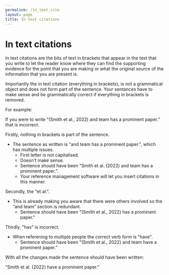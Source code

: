 ```yaml
---
permalink: /in_text_cite
layout: page
title: In text citations
---
```


# In text citations

In text citations are the bits of text in brackets that appear in the text that you write to let the reader know where they can find the supporting evidence for the point that you are making or what the original source of the information that you are present is.

Importantly the in text citation (everything in brackets), is not a grammatical object and does not form part of the sentence. 
Your sentances have to make sense and be grammatically correct if everything in brackets is removed.

For example:

If you were to write "(Smith et al., 2022) and team has a prominent paper.” that is incorrect. 

Firstly, nothing in brackets is part of the sentence. 

- The sentence as written is "and team has a prominent paper.", which has multiple issues.
  - First letter is not capitalised.
  - Doesn't make sense.
  - Sentence should have been “Smith et al. (2022) and team has a prominent paper.”.
  - Your reference management software will let you insert citations in this manner.
  
Secondly, the "et al.".

- This is already making you aware that there were others involved so the “and team” section is redundant.
  - Sentence should have been "(Smith et al., 2022) has a prominent paper."

Thirdly, "has" is incorrect.

- When referening to multiple people the correct verb form is "have".
  - Sentence should have been "(Smith et al., 2022) and team have a prominent paper.”

With all the changes made the sentence should have been written:

"Smith et al. (2022) have a prominent paper.”
